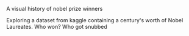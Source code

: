 A visual history of nobel prize winners

Exploring a dataset from kaggle containing a century's worth of Nobel Laureates. Who won? Who got snubbed
